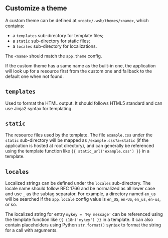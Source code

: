 ## Customize a theme

A custom theme can be defined at `<root>/.wsb/themes/<name>`, which contains:
- a `templates` sub-directory for template files;
- a `static` sub-directory for static files;
- a `locales` sub-directory for localizations.

The `<name>` should match the `app.theme` config.

If the custom theme has a same name as the built-in one, the application
will look up for a resource first from the custom one and fallback to the
default one when not found.


## `templates`

Used to format the HTML output. It should follows HTML5 standard and can use
Jinja2 syntax for templating.


## `static`

The resource files used by the template. The file `example.css` under the
`static` sub-directory will be mapped as `/example.css?a=static` (if the
application is hosted at root directory), and can generally be referenced
using the template function like `{{ static_url('example.css') }}` in a
template.


## `locales`

Localized strings can be defined under the `locales` sub-directory. The locale
name should follow RFC 1766 and be normalized as all lower case and use `_` as
the subtag separator. For example, a directory named `en_us` will be searched
if the `app.locale` config value is `en_US`, `en-US`, `en_us`, `en-us`, or so.

The localized string for entry `mykey = 'My message'` can be referenced using
the template function like `{{ i18n('mykey') }}` in a template. It can also
contain placeholders using Python `str.format()` syntax to format the string
for a call with arguments.
